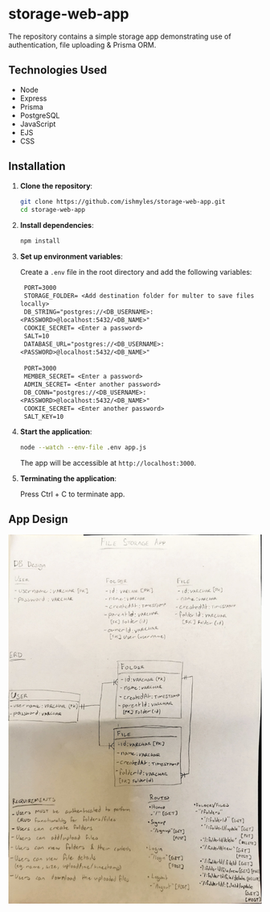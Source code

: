 # storage-web-app

The repository contains a simple storage app demonstrating use of authentication, file uploading &amp; Prisma ORM.

## Technologies Used

- Node
- Express
- Prisma
- PostgreSQL
- JavaScript
- EJS
- CSS

## Installation

1. **Clone the repository**:

   ```bash
   git clone https://github.com/ishmyles/storage-web-app.git
   cd storage-web-app
   ```

2. **Install dependencies**:

   ```bash
   npm install
   ```

3. **Set up environment variables**:

   Create a `.env` file in the root directory and add the following variables:

   ```env
    PORT=3000
    STORAGE_FOLDER= <Add destination folder for multer to save files locally>
    DB_STRING="postgres://<DB_USERNAME>:<PASSWORD>@localhost:5432/<DB_NAME>"
    COOKIE_SECRET= <Enter a password>
    SALT=10
    DATABASE_URL="postgres://<DB_USERNAME>:<PASSWORD>@localhost:5432/<DB_NAME>"

    PORT=3000
    MEMBER_SECRET= <Enter a password>
    ADMIN_SECRET= <Enter another password>
    DB_CONN="postgres://<DB_USERNAME>:<PASSWORD>@localhost:5432/<DB_NAME>"
    COOKIE_SECRET= <Enter another password>
    SALT_KEY=10

   ```

4. **Start the application**:

   ```bash
   node --watch --env-file .env app.js
   ```

   The app will be accessible at `http://localhost:3000`.

5. **Terminating the application**:

   Press Ctrl + C to terminate app.

## App Design

![](./DESIGN_FILES/FileStorageAppDesign.jpg)
